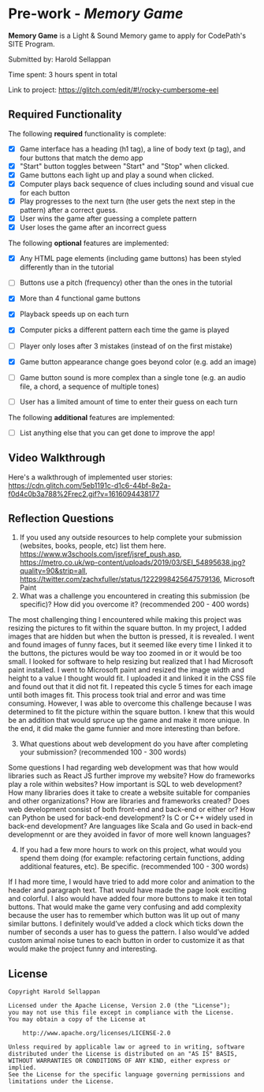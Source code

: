# Pre-work - *Memory Game*

**Memory Game** is a Light & Sound Memory game to apply for CodePath's SITE Program. 

Submitted by: Harold Sellappan

Time spent: 3 hours spent in total

Link to project:
https://glitch.com/edit/#!/rocky-cumbersome-eel

## Required Functionality

The following **required** functionality is complete:

* [x] Game interface has a heading (h1 tag), a line of body text (p tag), and four buttons that match the demo app
* [x] "Start" button toggles between "Start" and "Stop" when clicked. 
* [x] Game buttons each light up and play a sound when clicked. 
* [x] Computer plays back sequence of clues including sound and visual cue for each button
* [x] Play progresses to the next turn (the user gets the next step in the pattern) after a correct guess. 
* [x] User wins the game after guessing a complete pattern
* [x] User loses the game after an incorrect guess

The following **optional** features are implemented:

* [x] Any HTML page elements (including game buttons) has been styled differently than in the tutorial
* [ ] Buttons use a pitch (frequency) other than the ones in the tutorial
* [x] More than 4 functional game buttons
* [x] Playback speeds up on each turn
* [x] Computer picks a different pattern each time the game is played
* [ ] Player only loses after 3 mistakes (instead of on the first mistake)
* [x] Game button appearance change goes beyond color (e.g. add an image)
* [ ] Game button sound is more complex than a single tone (e.g. an audio file, a chord, a sequence of multiple tones)
* [ ] User has a limited amount of time to enter their guess on each turn



The following **additional** features are implemented:

- [ ] List anything else that you can get done to improve the app!

## Video Walkthrough

Here's a walkthrough of implemented user stories:
https://cdn.glitch.com/5eb1191c-d1c6-44bf-8e2a-f0d4c0b3a788%2Frec2.gif?v=1616094438177


## Reflection Questions
1. If you used any outside resources to help complete your submission (websites, books, people, etc) list them here. 
https://www.w3schools.com/jsref/jsref_push.asp,
https://metro.co.uk/wp-content/uploads/2019/03/SEI_54895638.jpg?quality=90&strip=all,
https://twitter.com/zachxfuller/status/1222998425647579136,
Microsoft Paint
2. What was a challenge you encountered in creating this submission (be specific)? How did you overcome it? (recommended 200 - 400 words) 

The most challenging thing I encountered while making this project was resizing the pictures to fit within the square button. 
In my project, I added images that are hidden but when the button is pressed, it is revealed. 
I went and found images of funny faces, but it seemed like every time I linked it to the buttons, the pictures would be way too zoomed in or it would be too small. 
I looked for software to help resizing but realized that I had Microsoft paint installed. I went to Microsoft paint and resized the image width and height to a value I thought would fit. 
I uploaded it and linked it in the CSS file and found out that it did not fit. I repeated this cycle 5 times for each image until both images fit. This process took trial and error and was time consuming. 
However, I was able to overcome this challenge because I was determined to fit the picture within the square button. I knew that this would be an addition that would spruce up the game and make it more unique. 
In the end, it did make the game funnier and more interesting than before.

3. What questions about web development do you have after completing your submission? (recommended 100 - 300 words) 

Some questions I had regarding web development was that how would libraries such as React JS further improve my website? 
How do frameworks play a role within websites?  How important is SQL to web development? How many libraries does it take to create a website suitable for companies and other organizations?
How are libraries and frameworks created?
Does web development consist of both front-end and back-end or either or? 
How can Python be used for back-end development?
Is C or C++ widely used in back-end development?
Are languages like Scala and Go used in back-end developmennt or are they avoided in favor of more well known languages?

4. If you had a few more hours to work on this project, what would you spend them doing (for example: refactoring certain functions, adding additional features, etc). Be specific. (recommended 100 - 300 words) 

If I had more time, I would have tried to add more color and animation to the header and paragraph text. 
That would have made the page look exciting and colorful. I also would have added four more buttons to make it ten total buttons. 
That would make the game very confusing and add complexity because the user has to remember which button was lit up out of many similar buttons.
I definitely would’ve added a clock which ticks down the number of seconds a user has to guess the pattern. 
I also would’ve added custom animal noise tunes to each button in order to customize it as that would make the project funny and interesting.



## License

    Copyright Harold Sellappan

    Licensed under the Apache License, Version 2.0 (the "License");
    you may not use this file except in compliance with the License.
    You may obtain a copy of the License at

        http://www.apache.org/licenses/LICENSE-2.0

    Unless required by applicable law or agreed to in writing, software
    distributed under the License is distributed on an "AS IS" BASIS,
    WITHOUT WARRANTIES OR CONDITIONS OF ANY KIND, either express or implied.
    See the License for the specific language governing permissions and
    limitations under the License.
